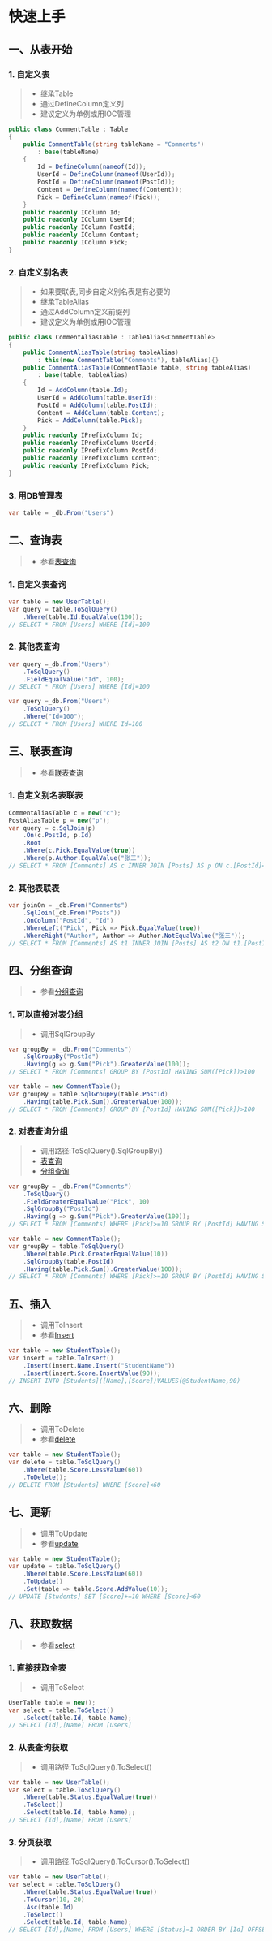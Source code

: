 # 快速上手

## 一、从表开始
### 1. 自定义表
>* 继承Table
>* 通过DefineColumn定义列
>* 建议定义为单例或用IOC管理
~~~csharp
public class CommentTable : Table
{
    public CommentTable(string tableName = "Comments")
        : base(tableName)
    {
        Id = DefineColumn(nameof(Id));
        UserId = DefineColumn(nameof(UserId));
        PostId = DefineColumn(nameof(PostId));
        Content = DefineColumn(nameof(Content));
        Pick = DefineColumn(nameof(Pick));
    }
    public readonly IColumn Id;
    public readonly IColumn UserId;
    public readonly IColumn PostId;
    public readonly IColumn Content;
    public readonly IColumn Pick;
}
~~~

### 2. 自定义别名表
>* 如果要联表,同步自定义别名表是有必要的
>* 继承TableAlias
>* 通过AddColumn定义前缀列
>* 建议定义为单例或用IOC管理
~~~csharp
public class CommentAliasTable : TableAlias<CommentTable>
{
    public CommentAliasTable(string tableAlias)
        : this(new CommentTable("Comments"), tableAlias){}
    public CommentAliasTable(CommentTable table, string tableAlias)
        : base(table, tableAlias)
    {
        Id = AddColumn(table.Id);
        UserId = AddColumn(table.UserId);
        PostId = AddColumn(table.PostId);
        Content = AddColumn(table.Content);
        Pick = AddColumn(table.Pick);
    }
    public readonly IPrefixColumn Id;
    public readonly IPrefixColumn UserId;
    public readonly IPrefixColumn PostId;
    public readonly IPrefixColumn Content;
    public readonly IPrefixColumn Pick;
}
~~~

### 3. 用DB管理表
~~~csharp
var table = _db.From("Users")
~~~

## 二、查询表
>* 参看[表查询](/shadow/sqlquery/table.html)
### 1. 自定义表查询
~~~csharp
var table = new UserTable();
var query = table.ToSqlQuery()
    .Where(table.Id.EqualValue(100));
// SELECT * FROM [Users] WHERE [Id]=100
~~~

### 2. 其他表查询
~~~csharp
var query =_db.From("Users")
    .ToSqlQuery()
    .FieldEqualValue("Id", 100);
// SELECT * FROM [Users] WHERE [Id]=100
~~~
~~~csharp
var query =_db.From("Users")
    .ToSqlQuery()
    .Where("Id=100");
// SELECT * FROM [Users] WHERE Id=100
~~~

## 三、联表查询
>* 参看[联表查询](/shadow/sqlquery/join.md)
### 1. 自定义别名表联表
~~~csharp
CommentAliasTable c = new("c");
PostAliasTable p = new("p");
var query = c.SqlJoin(p)
    .On(c.PostId, p.Id)
    .Root
    .Where(c.Pick.EqualValue(true))
    .Where(p.Author.EqualValue("张三"));
// SELECT * FROM [Comments] AS c INNER JOIN [Posts] AS p ON c.[PostId]=p.[Id] WHERE c.[Pick]=1 AND p.[Author]='张三'
~~~

### 2. 其他表联表
~~~csharp
var joinOn = _db.From("Comments")
    .SqlJoin(_db.From("Posts"))
    .OnColumn("PostId", "Id")
    .WhereLeft("Pick", Pick => Pick.EqualValue(true))
    .WhereRight("Author", Author => Author.NotEqualValue("张三"));
// SELECT * FROM [Comments] AS t1 INNER JOIN [Posts] AS t2 ON t1.[PostId]=t2.[Id] WHERE t1.[Pick]=1 AND t2.[Author]<>'张三'
~~~

## 四、分组查询
>* 参看[分组查询](./shadow/sqlquery/groupby.md)
### 1. 可以直接对表分组
>* 调用SqlGroupBy
~~~csharp
var groupBy = _db.From("Comments")
    .SqlGroupBy("PostId")
    .Having(g => g.Sum("Pick").GreaterValue(100));
// SELECT * FROM [Comments] GROUP BY [PostId] HAVING SUM([Pick])>100
~~~
~~~csharp
var table = new CommentTable();
var groupBy = table.SqlGroupBy(table.PostId)
    .Having(table.Pick.Sum().GreaterValue(100));
// SELECT * FROM [Comments] GROUP BY [PostId] HAVING SUM([Pick])>100
~~~

### 2. 对表查询分组
>* 调用路径:ToSqlQuery().SqlGroupBy()
>* [表查询](./shadow/sqlquery/table.md)
>* [分组查询](./shadow/sqlquery/groupby.md)
~~~csharp
var groupBy = _db.From("Comments")
    .ToSqlQuery()
    .FieldGreaterEqualValue("Pick", 10)
    .SqlGroupBy("PostId")
    .Having(g => g.Sum("Pick").GreaterValue(100));
// SELECT * FROM [Comments] WHERE [Pick]>=10 GROUP BY [PostId] HAVING SUM([Pick])>100
~~~
~~~csharp
var table = new CommentTable();
var groupBy = table.ToSqlQuery()
    .Where(table.Pick.GreaterEqualValue(10))
    .SqlGroupBy(table.PostId)
    .Having(table.Pick.Sum().GreaterValue(100));
// SELECT * FROM [Comments] WHERE [Pick]>=10 GROUP BY [PostId] HAVING SUM([Pick])>100
~~~

## 五、插入
>* 调用ToInsert
>* 参看[Insert](./shadow/insert/single.md)
~~~csharp
var table = new StudentTable();
var insert = table.ToInsert()
    .Insert(insert.Name.Insert("StudentName"))
    .Insert(insert.Score.InsertValue(90));
// INSERT INTO [Students]([Name],[Score])VALUES(@StudentName,90)
~~~

## 六、删除
>* 调用ToDelete
>* 参看[delete](./shadow/delete/table.md)
~~~csharp
var table = new StudentTable();
var delete = table.ToSqlQuery()
    .Where(table.Score.LessValue(60))
    .ToDelete();
// DELETE FROM [Students] WHERE [Score]<60
~~~

## 七、更新
>* 调用ToUpdate
>* 参看[update](./shadow/update/table.md)
~~~csharp
var table = new StudentTable();
var update = table.ToSqlQuery()
    .Where(table.Score.LessValue(60))
    .ToUpdate()
    .Set(table => table.Score.AddValue(10));
// UPDATE [Students] SET [Score]+=10 WHERE [Score]<60
~~~

## 八、获取数据
>* 参看[select](./shadow/select/table.md)

### 1. 直接获取全表
>* 调用ToSelect
~~~csharp
UserTable table = new();
var select = table.ToSelect()
    .Select(table.Id, table.Name);
// SELECT [Id],[Name] FROM [Users]
~~~

### 2. 从表查询获取
>* 调用路径:ToSqlQuery().ToSelect()
~~~csharp
var table = new UserTable();
var select = table.ToSqlQuery()
    .Where(table.Status.EqualValue(true))
    .ToSelect()
    .Select(table.Id, table.Name);;
// SELECT [Id],[Name] FROM [Users]
~~~

### 3. 分页获取
>* 调用路径:ToSqlQuery().ToCursor().ToSelect()
~~~csharp
var table = new UserTable();
var select = table.ToSqlQuery()
    .Where(table.Status.EqualValue(true))
    .ToCursor(10, 20)
    .Asc(table.Id)
    .ToSelect()
    .Select(table.Id, table.Name);
// SELECT [Id],[Name] FROM [Users] WHERE [Status]=1 ORDER BY [Id] OFFSET 20 ROWS FETCH NEXT 10 ROWS ONLY
~~~
